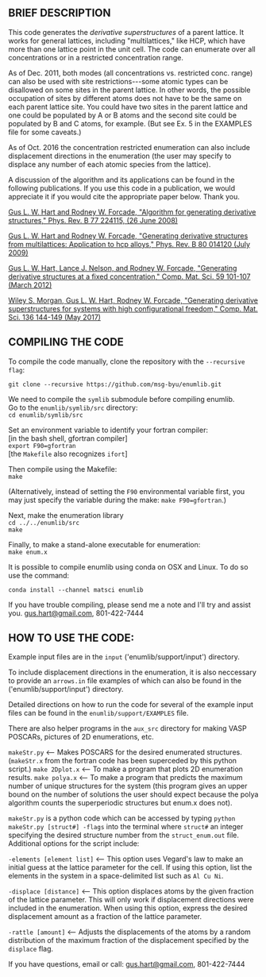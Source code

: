 ## BRIEF DESCRIPTION

This code generates the *derivative superstructures* of a parent
lattice. It works for general lattices, including "multilattices," like
HCP, which have more than one lattice point in the unit cell. The code can enumerate over all concentrations or in a restricted concentration range.

As of Dec. 2011, both modes (all concentrations vs. restricted
conc. range) can also be used with site restrictions---some atomic
types can be disallowed on some sites in the parent lattice. In other
words, the possible occupation of sites by different atoms does not
have to be the same on each parent lattice site. You could have two
sites in the parent lattice and one could be populated by A or B atoms
and the second site could be populated by B and C atoms, for
example. (But see Ex. 5 in the EXAMPLES file for some caveats.)

As of Oct. 2016 the concentration restricted enumeration can also
include displacement directions in the enumeration (the user may
specify to displace any number of each atomic species from the
lattice).

A discussion of the algorithm and its applications can be found in the
following publications. If you use this code in a publication, we
would appreciate it if you would cite the appropriate paper below. Thank you.


[Gus L. W. Hart and Rodney W. Forcade, "Algorithm for generating
derivative structures," Phys. Rev. B 77 224115, (26 June 2008)](http://msg.byu.edu/papers/GLWHart_enumeration.pdf)

[Gus L. W. Hart and Rodney W. Forcade, "Generating derivative
structures from multilattices: Application to hcp alloys,"
Phys. Rev. B 80 014120 (July 2009)](http://msg.byu.edu/papers/multi.pdf)

[Gus L. W. Hart, Lance J. Nelson, and Rodney W. Forcade, "Generating
derivative structures at a fixed concentration," Comp. Mat. Sci. 59
101-107 (March 2012)](http://msg.byu.edu/papers/enum3.pdf)

[Wiley S. Morgan, Gus L. W. Hart, Rodney W. Forcade, "Generating derivative superstructures for systems with high configurational freedom," Comp. Mat. Sci. 136 144-149 (May 2017)](http://msg.byu.edu/papers/recStabEnumeration.pdf) 


## COMPILING THE CODE

To compile the code manually, clone the repository with the `--recursive flag`:

```
git clone --recursive https://github.com/msg-byu/enumlib.git
```

We need to compile the `symlib` submodule before
compiling enumlib.    
Go to the `enumlib/symlib/src` directory:  
```cd enumlib/symlib/src```

Set an environment variable to identify your fortran compiler:  
[in the bash shell, gfortran compiler]  
```export F90=gfortran```  
[the `Makefile` also recognizes `ifort`]

Then compile using the Makefile:  
`make`

(Alternatively, instead of setting the `F90` environmental variable first, you may just specify the variable during the make: `make F90=gfortran`.)

Next, make the enumeration library  
```cd ../../enumlib/src```  
`make`

Finally, to make a stand-alone executable for enumeration:  
```make enum.x```

It is possible to compile enumlib using conda on OSX and Linux. To do
so use the command:

```
conda install --channel matsci enumlib
```

If you have trouble compiling, please send me a note and I'll try and
assist you.  gus.hart@gmail.com, 801-422-7444

## HOW TO USE THE CODE:

Example input files are in the `input` ('enumlib/support/input') directory. 

To include displacement directions in the enumeration, it is also
neccessary to provide an `arrows.in` file examples of which can also
be found in the ('enumlib/support/input') directory.

Detailed directions on how to run the code for several of the example
input files can be found in the `enumlib/support/EXAMPLES` file.

There are also helper programs in the `aux_src` directory for making VASP POSCARs, pictures of
2D enumerations, etc.

`makeStr.py` <-- Makes POSCARS for the desired enumerated structures.
(`makeStr.x` from the fortran code has been superceded by this python script.)
`make 2Dplot.x` <-- To make a program that plots 2D enumeration results.
`make polya.x` <-- To make a program that predicts the maximum number
of unique structures for the system (this program gives an upper bound
on the number of solutions the user should expect because the polya
algorithm counts the superperiodic structures but enum.x does not).

`makeStr.py` is a python code which can be accessed by typing `python
makeStr.py [struct#] -flags` into the terminal where
`struct#` an integer specifying the desired structure number from the `struct_enum.out`
file. Additional options for the script include:

`-elements [element list]` <-- This option uses Vegard's law to make an initial guess
at the lattice parameter for the cell. If using this option, list the
elements in the system in a space-delimited list such as `Al Cu Ni`.

`-displace [distance]` <-- This option displaces atoms by the given
fraction of the lattice parameter. This will only work if displacement
directions were included in the enumeration. When using this option,
express the desired displacement amount as a fraction of the lattice
parameter.

`-rattle [amount]` <-- Adjusts the displacements of the atoms by a
random distribution of the maximum fraction of the displacement
specified by the `displace` flag.

If you have questions, email or call: gus.hart@gmail.com, 801-422-7444
